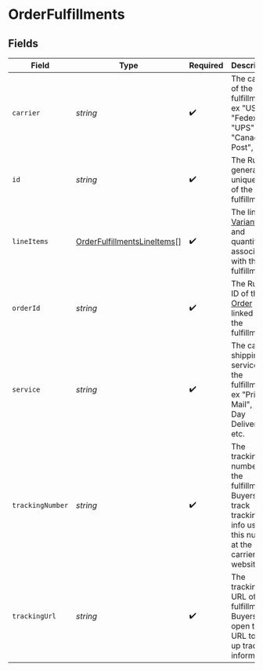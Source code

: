 # OrderFulfillments


## Fields

| Field                                                                                                              | Type                                                                                                               | Required                                                                                                           | Description                                                                                                        |
| ------------------------------------------------------------------------------------------------------------------ | ------------------------------------------------------------------------------------------------------------------ | ------------------------------------------------------------------------------------------------------------------ | ------------------------------------------------------------------------------------------------------------------ |
| `carrier`                                                                                                          | *string*                                                                                                           | :heavy_check_mark:                                                                                                 | The carrier of the fulfillment, ex "USPS", "Fedex", "UPS", "Canada Post", etc.                                     |
| `id`                                                                                                               | *string*                                                                                                           | :heavy_check_mark:                                                                                                 | The Rutter generated unique ID of the fulfillment.                                                                 |
| `lineItems`                                                                                                        | [OrderFulfillmentsLineItems](../../models/shared/orderfulfillmentslineitems.md)[]                                  | :heavy_check_mark:                                                                                                 | The linked [Variants](/rest/version/variants) and quantities associated with this fulfillment.                     |
| `orderId`                                                                                                          | *string*                                                                                                           | :heavy_check_mark:                                                                                                 | The Rutter ID of the [Order](/rest/version/orders) linked to the fulfillment.                                      |
| `service`                                                                                                          | *string*                                                                                                           | :heavy_check_mark:                                                                                                 | The carrier shipping service of the fulfillment, ex "Priority Mail", "2 Day Delivery", etc.                        |
| `trackingNumber`                                                                                                   | *string*                                                                                                           | :heavy_check_mark:                                                                                                 | The tracking number of the fulfillment. Buyers can track tracking info using this number at the carrier's website. |
| `trackingUrl`                                                                                                      | *string*                                                                                                           | :heavy_check_mark:                                                                                                 | The tracking URL of the fulfillment. Buyers can open this URL to look up tracking information.                     |